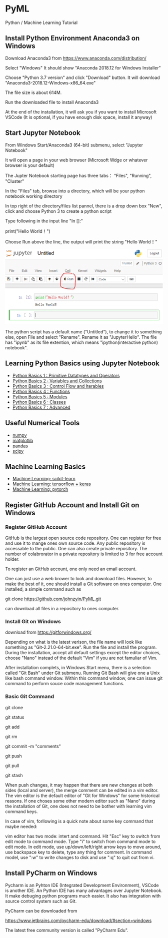 # PyML
Python / Machine Learning Tutorial

## Install Python Environment Anaconda3 on Windows

Download Anaconda3 from https://www.anaconda.com/distribution/

Select "Windows" It should show "Anaconda 2018.12 for Windows Installer"

Choose "Python 3.7 version" and click "Download" button. It will download "Anaconda3-2018.12-Windows-x86_64.exe"

The file size is about 614M.

Run the downloaded file to install Anaconda3

At the end of the installation, it will ask you if you want to install Microsoft VSCode (It is optional, if you have enough disk space, install it anyway)


## Start Jupyter Notebook

From Windows Start/Anaconda3 (64-bit) submenu, select "Jupyter Notebook"

It will open a page in your web browser (Microsoft Wdge or whatever browser is your default)

The Jupter Notebook starting page has three tabs： “Files", "Running", "Cluster"

In the "Files" tab, browse into a directory, which will be your python notebook working directory

In top right of the directory/files list pannel, there is a drop down box "New", click and choose Python 3 to create a python script

Type following in the input line "In []:"

  print("Hello World！")
  
Choose Run above the line, the output will print the string "Hello World！"

![Jupyter Hello](images/JupyterHello.png)

The python script has a default name ("Untitled"), to change it to something else, open File and select "Rename". Rename it as "JupyterHello". The file has "ipynb" as its file extention, which means "ipython(interactive python) notebook".


## Learning Python Basics using Jupyter Notebook

- [Python Basics 1 : Primitive Datatypes and Operators](notebooks/pybasics01.ipynb)
- [Python Basics 2 : Variables and Collections](notebooks/pybasics02.ipynb)
- [Python Basics 3 : Control Flow and Iterables](notebooks/pybasics03.ipynb)
- [Python Basics 4 : Functions](notebooks/pybasics04.ipynb)
- [Python Basics 5 : Modules](notebooks/pybasics05.ipynb)
- [Python Basics 6 : Classes](notebooks/pybasics06.ipynb)
- [Python Basics 7 : Advanced](notebooks/pybasics07.ipynb)


## Useful Numerical Tools
- [numpy](notebooks/numtools01.ipynb)
- [matplotlib](notebooks/numtools02.ipynb)
- [pandas](notebooks/numtools03.ipynb)
- [scipy](notebooks/numtools04.ipynb)


## Machine Learning Basics

- [Machine Learning: scikit-learn](notebooks/machinelearning01.ipynb)
- [Machine Learning: tensorflow + keras](notebooks/machinelearning02.ipynb)
- [Machine Learning: pytorch](notebooks/machinelearning03.ipynb)


## Register GitHub Account and Install Git on Windows

### Register GitHub Account
GitHub is the largest open source code repository. One can register for free and use it to mange ones own source code. Any public repository is accessable to the public. One can also create private repository. The number of colabrorator in a private repository is limited to 3 for free account holder.

To register an GitHub account, one only need an email account.

One can just use a web brower to look and download files. However, to make the best of it, one should install a Git software on ones computer. One installed, a simple command such as

git clone https://github.com/johnzyin/PyML.git

can download all files in a repository to ones computer.

### Install Git on Windows

download from https://gitforwindows.org/

Depending on what is the latest verison, the file name will look like something as "Git-2.21.0-64-bit.exe". Run the file and install the program. During the installation, accept all default settings except the editor choices, choose "Nano" instead of the default "Vim" if you are not famuliar of Vim.

After installation complets, in Windows Start menu, there is a selection called "Git Bash" under Git submenu. Running Git Bash will give one a Unix like bash command window. Within this command window, one can issue git command to perform souce code management functions. 



### Basic Git Command

git clone 

git status

git add

git rm

git commit -m "comments"

git push

git pull

git stash

When push changes, it may happen that there are new changes at both sides (local and server), the merge comment can be edited in a
vim editor. The vim editor is the default editor of "Git for Windows" for some historical reasons. If one choses some other modern 
editor such as "Nano" during the installation of Git, one does not need to be bother with learning vim command keys.

In case of vim, forllowing is a quick note about some key command that maybe needed:

vim editor has two mode: intert and command.  Hit "Esc" key to switch from edit mode to command mode. Type "i" to switch from command mode to edit mode. In edit mode, use up/down/left/right arrow keys to move around, use backspace key to delete, type any thing for comment. In command model, use ":w" to write changes to disk and use ":q" to quit out from vi.

## Install PyCharm on Windows

Pycharm is an Pyhton IDE (Integrated Development Environment), VSCode is another IDE. An Python IDE has many advantages over Jupyter Notebook. It make debuging python programs much easier. It also has integration with source control system such as Git.

PyCharm can be downloaded from 

https://www.jetbrains.com/pycharm-edu/download/#section=windows

The latest free community version is called "PyCharm Edu".






